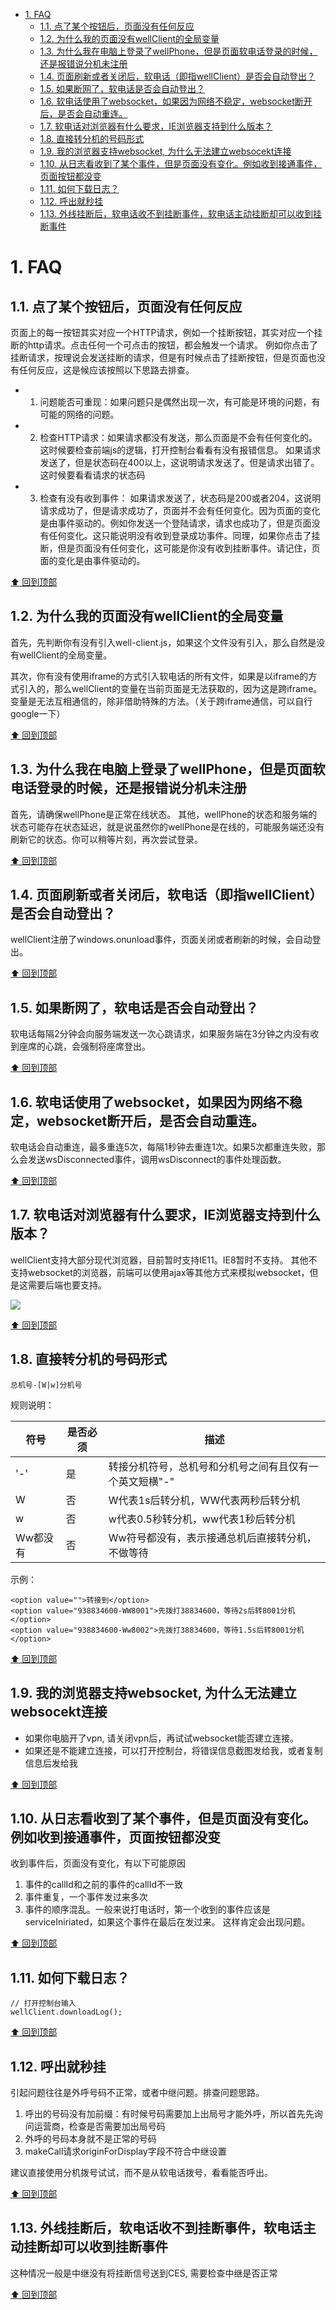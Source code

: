 <!-- TOC -->

- [1. FAQ](#1-faq)
  - [1.1. 点了某个按钮后，页面没有任何反应](#11-点了某个按钮后页面没有任何反应)
  - [1.2. 为什么我的页面没有wellClient的全局变量](#12-为什么我的页面没有wellclient的全局变量)
  - [1.3. 为什么我在电脑上登录了wellPhone，但是页面软电话登录的时候，还是报错说分机未注册](#13-为什么我在电脑上登录了wellphone但是页面软电话登录的时候还是报错说分机未注册)
  - [1.4. 页面刷新或者关闭后，软电话（即指wellClient）是否会自动登出？](#14-页面刷新或者关闭后软电话即指wellclient是否会自动登出)
  - [1.5. 如果断网了，软电话是否会自动登出？](#15-如果断网了软电话是否会自动登出)
  - [1.6. 软电话使用了websocket，如果因为网络不稳定，websocket断开后，是否会自动重连。](#16-软电话使用了websocket如果因为网络不稳定websocket断开后是否会自动重连)
  - [1.7. 软电话对浏览器有什么要求，IE浏览器支持到什么版本？](#17-软电话对浏览器有什么要求ie浏览器支持到什么版本)
  - [1.8. 直接转分机的号码形式](#18-直接转分机的号码形式)
  - [1.9. 我的浏览器支持websocket, 为什么无法建立websocekt连接](#19-我的浏览器支持websocket-为什么无法建立websocekt连接)
  - [1.10. 从日志看收到了某个事件，但是页面没有变化。例如收到接通事件，页面按钮都没变](#110-从日志看收到了某个事件但是页面没有变化例如收到接通事件页面按钮都没变)
  - [1.11. 如何下载日志？](#111-如何下载日志)
  - [1.12. 呼出就秒挂](#112-呼出就秒挂)
  - [1.13. 外线挂断后，软电话收不到挂断事件，软电话主动挂断却可以收到挂断事件](#113-外线挂断后软电话收不到挂断事件软电话主动挂断却可以收到挂断事件)

<!-- /TOC -->

# 1. FAQ

## 1.1. 点了某个按钮后，页面没有任何反应

页面上的每一按钮其实对应一个HTTP请求，例如一个挂断按钮，其实对应一个挂断的http请求。点击任何一个可点击的按钮，都会触发一个请求。
例如你点击了挂断请求，按理说会发送挂断的请求，但是有时候点击了挂断按钮，但是页面也没有任何反应，这是候应该按照以下思路去排查。

- 1. 问题能否可重现：如果问题只是偶然出现一次，有可能是环境的问题，有可能的网络的问题。

- 2. 检查HTTP请求：如果请求都没有发送，那么页面是不会有任何变化的。这时候要检查前端js的逻辑，打开控制台看看有没有报错信息。 如果请求发送了，但是状态码在400以上，这说明请求发送了。但是请求出错了。这时候要看看请求的状态码

- 3. 检查有没有收到事件： 如果请求发送了，状态码是200或者204，这说明请求成功了，但是请求成功了，页面并不会有任何变化。因为页面的变化是由事件驱动的。例如你发送一个登陆请求，请求也成功了，但是页面没有任何变化。这只能说明没有收到登录成功事件。同理，如果你点击了挂断，但是页面没有任何变化，这可能是你没有收到挂断事件。请记住，页面的变化是由事件驱动的。

[⬆ 回到顶部](#1-faq)

## 1.2. 为什么我的页面没有wellClient的全局变量
首先，先判断你有没有引入well-client.js，如果这个文件没有引入，那么自然是没有wellClient的全局变量。

其次，你有没有使用iframe的方式引入软电话的所有文件，如果是以iframe的方式引入的，那么wellClient的变量在当前页面是无法获取的，因为这是跨iframe。变量是无法互相通信的，除非借助特殊的方法。（关于跨iframe通信，可以自行google一下）

[⬆ 回到顶部](#1-faq)

## 1.3. 为什么我在电脑上登录了wellPhone，但是页面软电话登录的时候，还是报错说分机未注册
首先，请确保wellPhone是正常在线状态。
其他，wellPhone的状态和服务端的状态可能存在状态延迟，就是说虽然你的wellPhone是在线的，可能服务端还没有刷新它的状态。你可以稍等片刻，再次尝试登录。

[⬆ 回到顶部](#1-faq)

## 1.4. 页面刷新或者关闭后，软电话（即指wellClient）是否会自动登出？
wellClient注册了windows.onunload事件，页面关闭或者刷新的时候，会自动登出。

[⬆ 回到顶部](#1-faq)

## 1.5. 如果断网了，软电话是否会自动登出？
软电话每隔2分钟会向服务端发送一次心跳请求，如果服务端在3分钟之内没有收到座席的心跳，会强制将座席登出。

[⬆ 回到顶部](#1-faq)

## 1.6. 软电话使用了websocket，如果因为网络不稳定，websocket断开后，是否会自动重连。
软电话会自动重连，最多重连5次，每隔1秒钟去重连1次。如果5次都重连失败，那么会发送wsDisconnected事件，调用wsDisconnect的事件处理函数。

[⬆ 回到顶部](#1-faq)

## 1.7. 软电话对浏览器有什么要求，IE浏览器支持到什么版本？
wellClient支持大部分现代浏览器，目前暂时支持IE11。IE8暂时不支持。
其他不支持websocket的浏览器，前端可以使用ajax等其他方式来模拟websocket，但是这需要后端也要支持。

![](http://p3alsaatj.bkt.clouddn.com/20180518093526_xqJTtA_Jietu20180518-093514.jpeg)

[⬆ 回到顶部](#1-faq)

## 1.8. 直接转分机的号码形式

```
总机号-[W|w]分机号
```
规则说明：

符号 | 是否必须 | 描述
---|---|---
'-' | 是 | 转接分机符号，总机号和分机号之间有且仅有一个英文短横"-"
W | 否 | W代表1s后转分机，WW代表两秒后转分机
w | 否 | w代表0.5秒转分机，ww代表1秒后转分机
Ww都没有 | 否 | Ww符号都没有，表示接通总机后直接转分机，不做等待

示例：

```
<option value="">转接到</option>
<option value="938834600-WW8001">先拨打38834600，等待2s后转8001分机</option>
<option value="938834600-Ww8002">先拨打38834600，等待1.5s后转8001分机</option>
```

[⬆ 回到顶部](#1-faq)

## 1.9. 我的浏览器支持websocket, 为什么无法建立websocekt连接

- 如果你电脑开了vpn, 请关闭vpn后，再试试websocket能否建立连接。
- 如果还是不能建立连接，可以打开控制台，将错误信息截图发给我，或者复制信息后发给我

[⬆ 回到顶部](#1-faq)

## 1.10. 从日志看收到了某个事件，但是页面没有变化。例如收到接通事件，页面按钮都没变

收到事件后，页面没有变化，有以下可能原因
1. 事件的callId和之前的事件的callId不一致
2. 事件重复，一个事件发过来多次
3. 事件的顺序混乱。一般来说打电话时，第一个收到的事件应该是serviceIniriated，如果这个事件在最后在发过来。
这样肯定会出现问题。

[⬆ 回到顶部](#1-faq)

## 1.11. 如何下载日志？
```
// 打开控制台输入
wellClient.downloadLog();
```

[⬆ 回到顶部](#1-faq)

## 1.12. 呼出就秒挂
引起问题往往是外呼号码不正常，或者中继问题。排查问题思路。

1. 呼出的号码没有加前缀：有时候号码需要加上出局号才能外呼，所以首先先询问运营商，检查是否需要加出局号码
2. 外呼的号码本身就不是正常的号码
3. makeCall请求originForDisplay字段不符合中继设置

建议直接使用分机拨号试试，而不是从软电话拨号，看看能否呼出。

[⬆ 回到顶部](#1-faq)


## 1.13. 外线挂断后，软电话收不到挂断事件，软电话主动挂断却可以收到挂断事件

这种情况一般是中继没有将挂断信号送到CES, 需要检查中继是否正常

[⬆ 回到顶部](#1-faq)